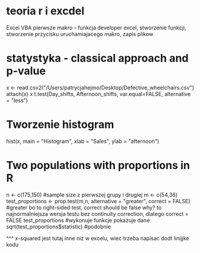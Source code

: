 # teoria r i excdel
Excel VBA pierwsze makro - funkcja developer excel, stworzenie funkcji, stworzenie przycisku uruchamiajacego makro, zapis plikow

# statystyka - classical approach and p-value
x <- read.csv2("/Users/patrycjahejmo/Desktop/Defective_wheelchairs.csv")
attach(x)
x
t.test(Day_shifts, Afternoon_shifts, var.equal=FALSE, alternative = "less")

# Tworzenie histogram
hist(x, main = "Histogram", xlab = "Sales", ylab = "afternoon")

# Two populations with proportions in R 
n <- c(175,150) #sample size z pierwszej grupy i drugiej
m  <- c(54,36)
test_proportions <- prop.test(m,n, alternative = "greater", correct = FALSE) #greater bo to right-sided test, correct should be false why? to najnormalniejsza wersja testu bez continuity correction, dlatego correct = FALSE
test_proportions #wykonuje funkcje pokazuje dane
sqrt(test_proportions$statistic) #podobnie 

^^^ x-squared jest tutaj inne niz w excelu, wiec trzeba napisac dodt linijjke kodu 



